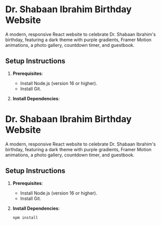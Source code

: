 # Dr. Shabaan Ibrahim Birthday Website

A modern, responsive React website to celebrate Dr. Shabaan Ibrahim's birthday, featuring a dark theme with purple gradients, Framer Motion animations, a photo gallery, countdown timer, and guestbook.

## Setup Instructions

1. **Prerequisites**:
   - Install Node.js (version 16 or higher).
   - Install Git.

2. **Install Dependencies**:


# Dr. Shabaan Ibrahim Birthday Website

A modern, responsive React website to celebrate Dr. Shabaan Ibrahim's birthday, featuring a dark theme with purple gradients, Framer Motion animations, a photo gallery, countdown timer, and guestbook.

## Setup Instructions

1. **Prerequisites**:
   - Install Node.js (version 16 or higher).
   - Install Git.

2. **Install Dependencies**:
   ```bash
   npm install